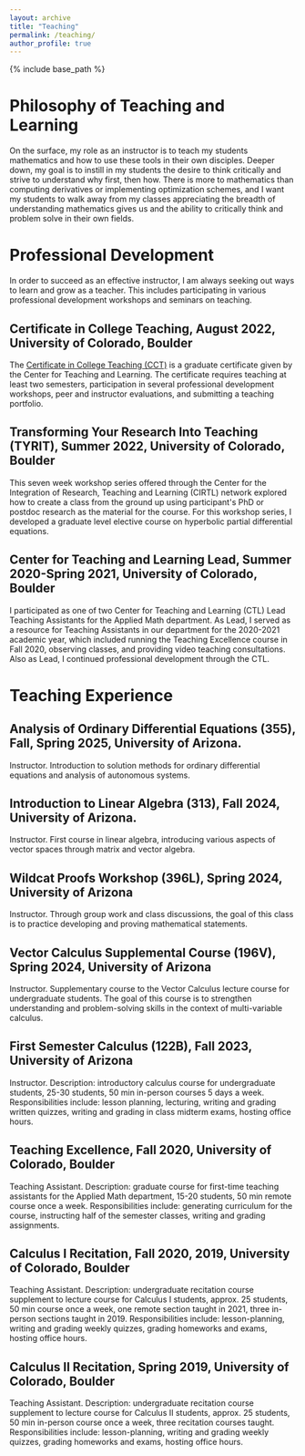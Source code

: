 ```yaml
---
layout: archive
title: "Teaching"
permalink: /teaching/
author_profile: true
---
```


{% include base_path %}

Philosophy of Teaching and Learning
======
On the surface, my role as an instructor is to teach my students mathematics and how to use these tools in their own disciples. Deeper down, my goal is to instill in my students the desire to think critically and strive to understand why first, then how. There is more to mathematics than computing derivatives or implementing optimization schemes, and I want my students to walk away from my classes appreciating the breadth of understanding mathematics gives us and the ability to critically think and problem solve in their own fields.


Professional Development
======
In order to succeed as an effective instructor, I am always seeking out ways to learn and grow as a teacher. This includes participating in various professional development workshops and seminars on teaching.

Certificate in College Teaching, August 2022, University of Colorado, Boulder
------
The [Certificate in College Teaching (CCT)](https://www.colorado.edu/center/teaching-learning/programs/graduate-certificates/certificate-college-teaching) is a graduate certificate given by the Center for Teaching and Learning. The certificate requires teaching at least two semesters, participation in several professional development workshops, peer and instructor evaluations, and submitting a teaching portfolio. 

Transforming Your Research Into Teaching (TYRIT), Summer 2022, University of Colorado, Boulder
------
This seven week workshop series offered through the Center for the Integration of Research, Teaching and Learning (CIRTL) network explored how to create a class from the ground up using participant's PhD or postdoc research as the material for the course. For this workshop series, I developed a graduate level elective course on hyperbolic partial differential equations.

Center for Teaching and Learning Lead, Summer 2020-Spring 2021, University of Colorado, Boulder
------
I participated as one of two Center for Teaching and Learning (CTL) Lead Teaching Assistants for the Applied Math department. As Lead, I served as a resource for Teaching Assistants in our department for the 2020-2021 academic year, which included running the Teaching Excellence course in Fall 2020, observing classes, and providing video teaching consultations. Also as Lead, I continued professional development through the CTL.


Teaching Experience
======

Analysis of Ordinary Differential Equations (355), Fall, Spring 2025, University of Arizona.
------
Instructor. Introduction to solution methods for ordinary differential equations and analysis of autonomous systems. 

Introduction to Linear Algebra (313), Fall 2024, University of Arizona.
------
Instructor. First course in linear algebra, introducing various aspects of vector spaces through matrix and vector algebra.  

Wildcat Proofs Workshop (396L), Spring 2024, University of Arizona
------
Instructor. Through group work and class discussions, the goal of this class is to practice developing and proving mathematical statements. 

Vector Calculus Supplemental Course (196V), Spring 2024, University of Arizona
------
Instructor. Supplementary course to the Vector Calculus lecture course for undergraduate students. The goal of this course is to strengthen understanding and problem-solving skills in the context of multi-variable calculus. 

First Semester Calculus (122B), Fall 2023, University of Arizona
------
Instructor. Description: introductory calculus course for undergraduate students, 25-30 students, 50 min in-person courses 5 days a week. Responsibilities include: lesson planning, lecturing, writing and grading written quizzes, writing and grading in class midterm exams, hosting office hours.

Teaching Excellence, Fall 2020, University of Colorado, Boulder
------
Teaching Assistant. Description: graduate course for first-time teaching assistants for the Applied Math department, 15-20 students, 50 min remote course once a week. Responsibilities include: generating curriculum for the course, instructing half of the semester classes, writing and grading assignments.

Calculus I Recitation, Fall 2020, 2019, University of Colorado, Boulder
------
Teaching Assistant. Description: undergraduate recitation course supplement to lecture course for Calculus I students, approx. 25 students, 50 min course  once a week, one remote section taught in 2021, three in-person sections taught in 2019. Responsibilities include: lesson-planning, writing and grading weekly quizzes, grading homeworks and exams, hosting office hours.

Calculus II Recitation, Spring 2019, University of Colorado, Boulder
------
Teaching Assistant. Description: undergraduate recitation course supplement to lecture course for Calculus II students, approx. 25 students, 50 min in-person course once a week, three recitation courses taught. Responsibilities include: lesson-planning, writing and grading weekly quizzes, grading homeworks and exams, hosting office hours.
